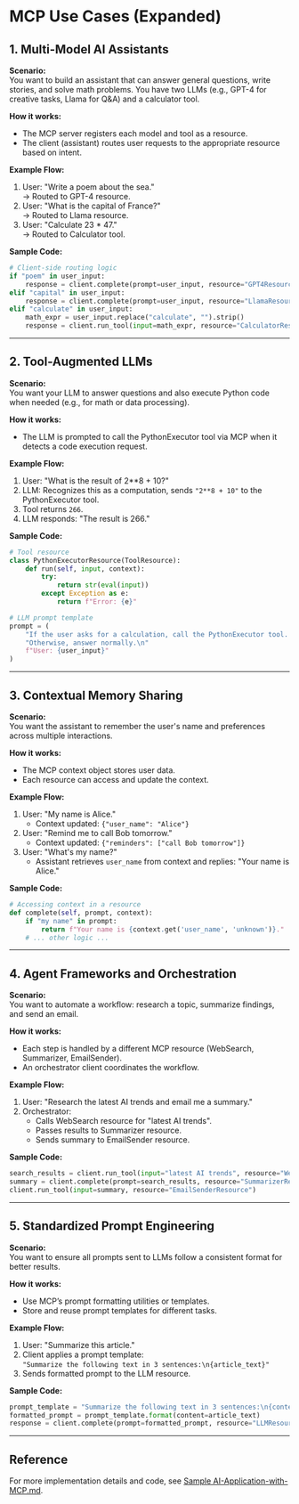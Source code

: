 # MCP Use Cases (Expanded)

## 1. Multi-Model AI Assistants

**Scenario:**  
You want to build an assistant that can answer general questions, write stories, and solve math problems. You have two LLMs (e.g., GPT-4 for creative tasks, Llama for Q&A) and a calculator tool.

**How it works:**
- The MCP server registers each model and tool as a resource.
- The client (assistant) routes user requests to the appropriate resource based on intent.

**Example Flow:**
1. User: "Write a poem about the sea."  
   → Routed to GPT-4 resource.
2. User: "What is the capital of France?"  
   → Routed to Llama resource.
3. User: "Calculate 23 * 47."  
   → Routed to Calculator tool.

**Sample Code:**
```python
# Client-side routing logic
if "poem" in user_input:
    response = client.complete(prompt=user_input, resource="GPT4Resource")
elif "capital" in user_input:
    response = client.complete(prompt=user_input, resource="LlamaResource")
elif "calculate" in user_input:
    math_expr = user_input.replace("calculate", "").strip()
    response = client.run_tool(input=math_expr, resource="CalculatorResource")
```

---

## 2. Tool-Augmented LLMs

**Scenario:**  
You want your LLM to answer questions and also execute Python code when needed (e.g., for math or data processing).

**How it works:**
- The LLM is prompted to call the PythonExecutor tool via MCP when it detects a code execution request.

**Example Flow:**
1. User: "What is the result of 2**8 + 10?"
2. LLM: Recognizes this as a computation, sends `"2**8 + 10"` to the PythonExecutor tool.
3. Tool returns `266`.
4. LLM responds: "The result is 266."

**Sample Code:**
```python
# Tool resource
class PythonExecutorResource(ToolResource):
    def run(self, input, context):
        try:
            return str(eval(input))
        except Exception as e:
            return f"Error: {e}"

# LLM prompt template
prompt = (
    "If the user asks for a calculation, call the PythonExecutor tool. "
    "Otherwise, answer normally.\n"
    f"User: {user_input}"
)
```

---

## 3. Contextual Memory Sharing

**Scenario:**  
You want the assistant to remember the user's name and preferences across multiple interactions.

**How it works:**
- The MCP context object stores user data.
- Each resource can access and update the context.

**Example Flow:**
1. User: "My name is Alice."
   - Context updated: `{"user_name": "Alice"}`
2. User: "Remind me to call Bob tomorrow."
   - Context updated: `{"reminders": ["call Bob tomorrow"]}`
3. User: "What's my name?"
   - Assistant retrieves `user_name` from context and replies: "Your name is Alice."

**Sample Code:**
```python
# Accessing context in a resource
def complete(self, prompt, context):
    if "my name" in prompt:
        return f"Your name is {context.get('user_name', 'unknown')}."
    # ... other logic ...
```

---

## 4. Agent Frameworks and Orchestration

**Scenario:**  
You want to automate a workflow: research a topic, summarize findings, and send an email.

**How it works:**
- Each step is handled by a different MCP resource (WebSearch, Summarizer, EmailSender).
- An orchestrator client coordinates the workflow.

**Example Flow:**
1. User: "Research the latest AI trends and email me a summary."
2. Orchestrator:
   - Calls WebSearch resource for "latest AI trends".
   - Passes results to Summarizer resource.
   - Sends summary to EmailSender resource.

**Sample Code:**
```python
search_results = client.run_tool(input="latest AI trends", resource="WebSearchResource")
summary = client.complete(prompt=search_results, resource="SummarizerResource")
client.run_tool(input=summary, resource="EmailSenderResource")
```

---

## 5. Standardized Prompt Engineering

**Scenario:**  
You want to ensure all prompts sent to LLMs follow a consistent format for better results.

**How it works:**
- Use MCP’s prompt formatting utilities or templates.
- Store and reuse prompt templates for different tasks.

**Example Flow:**
1. User: "Summarize this article."
2. Client applies a prompt template:  
   `"Summarize the following text in 3 sentences:\n{article_text}"`
3. Sends formatted prompt to the LLM resource.

**Sample Code:**
```python
prompt_template = "Summarize the following text in 3 sentences:\n{content}"
formatted_prompt = prompt_template.format(content=article_text)
response = client.complete(prompt=formatted_prompt, resource="LLMResource")
```

---

## Reference

For more implementation details and code, see [Sample AI-Application-with-MCP.md](./Sample%20AI-Application-with-MCP.md).
